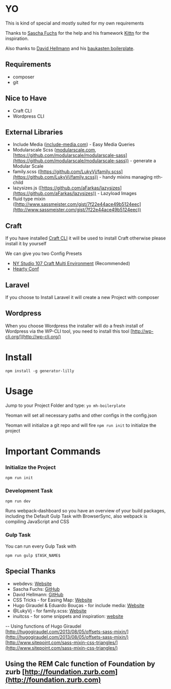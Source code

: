 # YO
This is kind of special and mostly suited for my own requirements

Thanks to [Sascha Fuchs](https://github.com/gisu) for the help and his framework [Kittn](https://github.com/kittn/generator-kittn/) for the inspiration.

Also thanks to [David Hellmann](https://github.com/davidhellmann) and his [baukasten boilerplate](https://github.com/davidhellmann/generator-baukasten).

## Requirements
* composer
* git

## Nice to Have
* Craft CLI
* Wordpress CLI

## External Libraries
- Include Media ([include-media.com](http://include-media.com/)) - Easy Media Queries
- Modularscale Scss ([modularscale.com](http://www.modularscale.com/), [https://github.com/modularscale/modularscale-sass](https://github.com/modularscale/modularscale-sass)) - generate a Modular Scale
- family.scss ([https://github.com/LukyVj/family.scss](https://github.com/LukyVj/family.scss)) - handy mixins managing nth-child
- lazysizes.js ([https://github.com/aFarkas/lazysizes](https://github.com/aFarkas/lazysizes)) - Lazyload Images
- fluid type mixin ([http://www.sassmeister.com/gist/7f22e44ace49b5124eec](http://www.sassmeister.com/gist/7f22e44ace49b5124eec))



## Craft
If you have installed [Craft CLI](https://github.com/rsanchez/craft-cli) it will be used to install Craft otherwise please install it by yourself

We can give you two Config Presets
* [NY Studio 107 Craft Multi Environment](https://github.com/nystudio107/craft-multi-environment) (Recommended)
* [Hearty Conf](https://github.com/mmikkel/HeartyConfig-Craft) 


## Laravel
If you choose to Install Laravel it will create a new Project with composer

## Wordpress
When you choose Wordpress the installer will do a 
fresh install of Wordpress via the WP-CLI tool, you need to install this tool [http://wp-cli.org/](http://wp-cli.org/)

# Install

```npm install -g generator-lilly```

# Usage
Jump to your Project Folder and type:
```yo mh-boilerplate```

Yeoman will set all necessary paths and other configs in the config.json

Yeoman will initialize a git repo and will fire `npm run init` to initialize the project

# Important Commands
### Initialize the Project
```
npm run init
```

### Development Task
```
npm run dev
```
Runs webpack-dashboard so you have an overview of your build packages, including the Default Gulp Task with BrowserSync, also webpack is compiling JavaScript and CSS

### Gulp Task
You can run every Gulp Task with
```
npm run gulp $TASK_NAME$
```

## Special Thanks
- webdevs: [Website](http://webdevs.xyz)
- Sascha Fuchs: [GitHub](https://github.com/gisu)
- David Hellmann: [GitHub](https://github.com/davidhellmann)
- CSS Tricks -  for Easing Map: [Website](https://css-tricks.com/snippets/sass/easing-map-get-function/)
- Hugo Giraudel & Eduardo Bouças - for include media: [Website](http://include-media.com/)
- @LukyVj - for family.scss: [Website](http://lukyvj.github.io/family.scss/)
- inuitcss - for some snippets and inspiration: [website](https://github.com/inuitcss/inuitcss)

--
Using functions of Hugo Giraudel
[http://hugogiraudel.com/2013/08/05/offsets-sass-mixin/](http://hugogiraudel.com/2013/08/05/offsets-sass-mixin/)
[http://www.sitepoint.com/sass-mixin-css-triangles/](http://www.sitepoint.com/sass-mixin-css-triangles/)

Using the REM Calc function of Foundation by zurb
[http://foundation.zurb.com](http://foundation.zurb.com)
--
